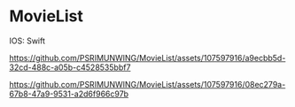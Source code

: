 # MovieList
IOS: Swift


https://github.com/PSRIMUNWING/MovieList/assets/107597916/a9ecbb5d-32cd-488c-a05b-c4528535bbf7



https://github.com/PSRIMUNWING/MovieList/assets/107597916/08ec279a-67b8-47a9-9531-a2d6f966c97b

